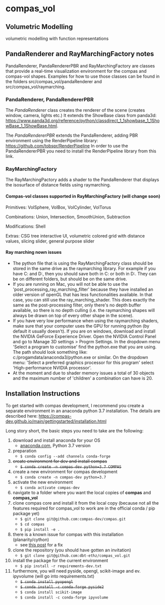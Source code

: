 # compas_vol
## Volumetric Modelling

volumetric modelling with function representations

## PandaRenderer and RayMarchingFactory notes
PandaRenderer, PandaRendererPBR and RayMarchingFactory are classes that provide a real-time visualization environment for the compas and compas-vol shapes. 
Examples for how to use those classes can be found in the folders src/compas_vol/pandaRenderer and src/compas_vol/raymarching.

### PandaRenderer, PandaRendererPBR
The *PandaRenderer* class creates the renderer of the scene (creates window, camera, lights etc.) It extends the ShowBase class from panda3d: https://www.panda3d.org/reference/python/classdirect_1_1showbase_1_1ShowBase_1_1ShowBase.html. 

The *PandaRendererPBR* extends the PandaRenderer, adding PBR environment using the RenderPipeline library: https://github.com/tobspr/RenderPipeline
In order to use the PandaRendererPBR you need to install the RenderPipeline library from this link. 

### RayMarchingFactory
The RayMarchingPactory adds a shader to the PandaRenderer that displays the isosurface of distance fields using raymarching.

#### Compas-vol classes supported in RayMarchingFactory (will change soon)
Primitives: VolSphere, VolBox, VolCylinder, VolTorus

Combinations: Union, Intersection, SmoothUnion, Subtraction

Modifications: Shell


Extras: CSG tree interactive UI, volumetric colored grid with distance values, slicing slider, general purpose slider

#### Ray marching nown issues 
- The python file that is using the RayMarchingFactory class should be stored in the same drive as the raymarching library. For example if you have C: and D:, then you should save both in C: or both in D:. They can be on different folders, but should be on the same drive.
- If you are running on Mac, you will not be able to use the 'post_processing_ray_marching_filter' because they have installed an older version of openGL that has less functionalities available. In that case, you can still use the ray_marching_shader. This does exactly the same as the post-processing filter, only there's no depth buffer available, so there is no depth culling (i.e. the raymarching shapes will always be drawn on top of every other shape in the scene). 
- If you have very low performance when using the raymarching shaders, make sure that your computer uses the GPU for running python (by default it usually doesn't). If you are on windows, download and install the NVIDIA GeForce Experience Driver. Open the NVIDIA Control Panel and go to Manage 3D settings > Progrm Settings. In the dropdown menu 'Select a program to customise' find the python.exe that you are using. The path should look something like: c:/progamdata/anaconda3/python.exe or similar. On the dropdown menu: 'Select a preferred graphics processor for this program' select 'High-performance NVIDIA processor'.  
- At the moment and due to shader memory issues a total of 30 objects and the maximum number of 'children' a combination can have is 20. 


## Installation Instructions

To get started with compas development, I recommend you create a separate environment in an anaconda python 3.7 installation. The details are described here: https://compas-dev.github.io/main/gettingstarted/installation.html

Long story short, the basic steps you need to take are the following:
1. download and install anaconda for your OS
   - [anaconda.com](https://www.anaconda.com/distribution/), Python 3.7 version
1. preparation
   - `$ conda config --add channels conda-forge`
1. ~~create environment for dev and install compas~~
   - ~~`$ conda create -n compas-dev python=3.7 COMPAS`~~
1. create a new environment for compas development
   - `$ conda create -n compas-dev python=3.7`
1. activate the new environment
   - `$ conda activate compas-dev`
1. navigate to a folder where you want the local copies of **compas** and **compas_vol**
1. clone compas core and install it from the local copy (because not all the features required for compas_vol to work are in the official conda / pip package yet)
   - `$ git clone git@github.com:compas-dev/compas.git`
   - `$ cd compas`
   - `$ pip install -e .`
1. there is a known issue for compas with this installation (planarity/cython)
   - see [this post](https://compas-dev.github.io/main/gettingstarted/knownissues.html) for a fix
1. clone the repository (you should have gotten an invitation)
   - `$ git clone git@github.com:dbt-ethz/compas_vol.git`
1. install the package for the current environment
   - `$ pip install -r requirements-dev.txt`
1. furthermore, you will need pyside, opengl, scikit-image and ev. ipyvolume (will go into requirements.txt)
   - ~~`$ conda install pyopengl`~~
   - ~~`$ conda install -c conda-forge pyside2`~~
   - `$ conda install scikit-image`
   - `$ conda install -c conda-forge ipyvolume`
